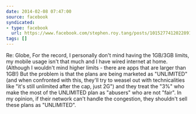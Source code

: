 ```yaml
---
date: 2014-02-08 07:47:00
source: facebook
syndicated:
- type: facebook
  url: https://www.facebook.com/stephen.roy.tang/posts/10152774120228912
tags: []
---
```


Re: Globe, For the record, I personally don't mind having the 1GB/3GB limits, my mobile usage isn't that much and I have wired internet at home. (Although I wouldn't mind higher limits - there are apps that are larger than 1GB!) But the problem is that the plans are being marketed as "UNLIMITED" (and when confronted with this, they'll try to weasel out with technicalities like "it's still unlimited after the cap, just 2G") and they treat the "3%" who make the most of the UNLIMITED plan as "abusers" who are not "fair". In my opinion, if their network can't handle the congestion, they shouldn't sell these plans as "UNLIMITED".